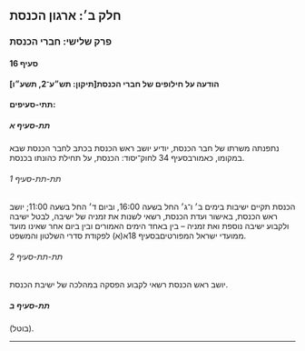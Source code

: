 ## חלק ב׳: ארגון הכנסת

### פרק שלישי: חברי הכנסת

#### סעיף 16

**הודעה על חילופים של חברי הכנסת[תיקון: תש״ע־2, תשע״ו]**



#### תתי-סעיפים:

##### תת-סעיף א

נתפנתה משרתו של חבר הכנסת, יודיע יושב ראש הכנסת בכתב לחבר הכנסת שבא במקומו, כאמורבסעיף 34 לחוק־יסוד: הכנסת, על תחילת כהונתו בכנסת.

###### תת-תת-סעיף 1

הכנסת תקיים ישיבות בימים ב׳ ו־ג׳ החל בשעה 16:00, וביום ד׳ החל בשעה 
11:00; יושב ראש הכנסת, באישור ועדת הכנסת, רשאי לשנות את זמניה של ישיבה, 
לבטל ישיבה ולקבוע ישיבה נוספת ואת זמניה – בין באחד הימים האמורים ובין 
ביום אחר שאינו מועד ממועדי ישראל המפורטיםבסעיף 18א(א) לפקודת סדרי השלטון והמשפט.

###### תת-תת-סעיף 2

יושב ראש הכנסת רשאי לקבוע הפסקה במהלכה של ישיבת הכנסת.

##### תת-סעיף ב

(בוטל).

----


